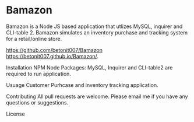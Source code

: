 # Bamazon
Bamazon is a Node JS based application that utlizes MySQL, inquirer and CLI-table 2. Bamazon simulates an inventory purchase and tracking system for a retail/online store.

https://github.com/betonit007/Bamazon
https://betonit007.github.io/Bamazon/.

Installation
NPM Node Packages: MySQL, Inquirer and CLI-table2 are required to run application.

Usuage
Customer Purhcase and inventory tracking application.

Contributing
All pull requests are welcome. Please email me if you have any questions or suggestions.

License
